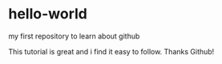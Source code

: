 # hello-world
my first repository to learn about github

This tutorial is great and i find it easy to follow. Thanks Github!
